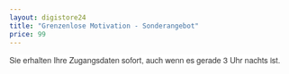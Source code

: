 ```yaml
---
layout: digistore24
title: "Grenzenlose Motivation - Sonderangebot"
price: 99
---
```

<p><span style="color:#333333;font-family:&apos;Helvetica Neue&apos;, Helvetica, Arial, sans-serif;font-size:14px;font-style:normal;font-weight:normal;letter-spacing:normal;text-indent:0px;text-transform:none;white-space:normal;word-spacing:0px;background-color:#ffffff;float:none;">Sie erhalten Ihre Zugangsdaten sofort, auch wenn es gerade 3 Uhr nachts ist.</span></p>